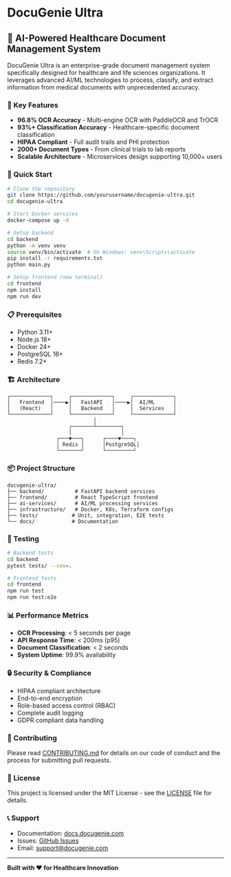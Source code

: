 # DocuGenie Ultra

## 🏥 AI-Powered Healthcare Document Management System

DocuGenie Ultra is an enterprise-grade document management system specifically designed for healthcare and life sciences organizations. It leverages advanced AI/ML technologies to process, classify, and extract information from medical documents with unprecedented accuracy.

### 🌟 Key Features

- **96.8% OCR Accuracy** - Multi-engine OCR with PaddleOCR and TrOCR
- **93%+ Classification Accuracy** - Healthcare-specific document classification
- **HIPAA Compliant** - Full audit trails and PHI protection
- **2000+ Document Types** - From clinical trials to lab reports
- **Scalable Architecture** - Microservices design supporting 10,000+ users

### 🚀 Quick Start

```bash
# Clone the repository
git clone https://github.com/yourusername/docugenie-ultra.git
cd docugenie-ultra

# Start Docker services
docker-compose up -d

# Setup backend
cd backend
python -m venv venv
source venv/bin/activate  # On Windows: venv\Scripts\activate
pip install -r requirements.txt
python main.py

# Setup frontend (new terminal)
cd frontend
npm install
npm run dev
```

### 📋 Prerequisites

- Python 3.11+
- Node.js 18+
- Docker 24+
- PostgreSQL 16+
- Redis 7.2+

### 🏗️ Architecture

```
┌─────────────┐     ┌─────────────┐     ┌─────────────┐
│   Frontend  │────▶│   FastAPI   │────▶│  AI/ML      │
│   (React)   │     │   Backend   │     │  Services   │
└─────────────┘     └─────────────┘     └─────────────┘
                            │
                    ┌───────┴────────┐
                    │                │
                ┌───▼───┐      ┌────▼────┐
                │ Redis │      │PostgreSQL│
                └───────┘      └─────────┘
```

### 📦 Project Structure

```
docugenie-ultra/
├── backend/          # FastAPI backend services
├── frontend/         # React TypeScript frontend
├── ai-services/      # AI/ML processing services
├── infrastructure/   # Docker, K8s, Terraform configs
├── tests/           # Unit, integration, E2E tests
└── docs/            # Documentation
```

### 🧪 Testing

```bash
# Backend tests
cd backend
pytest tests/ --cov=.

# Frontend tests
cd frontend
npm run test
npm run test:e2e
```

### 📊 Performance Metrics

- **OCR Processing**: < 5 seconds per page
- **API Response Time**: < 200ms (p95)
- **Document Classification**: < 2 seconds
- **System Uptime**: 99.9% availability

### 🔒 Security & Compliance

- HIPAA compliant architecture
- End-to-end encryption
- Role-based access control (RBAC)
- Complete audit logging
- GDPR compliant data handling

### 🤝 Contributing

Please read [CONTRIBUTING.md](docs/CONTRIBUTING.md) for details on our code of conduct and the process for submitting pull requests.

### 📄 License

This project is licensed under the MIT License - see the [LICENSE](LICENSE) file for details.

### 📞 Support

- Documentation: [docs.docugenie.com](https://docs.docugenie.com)
- Issues: [GitHub Issues](https://github.com/yourusername/docugenie-ultra/issues)
- Email: support@docugenie.com

---

**Built with ❤️ for Healthcare Innovation**
